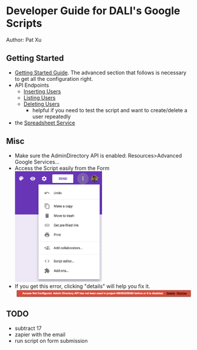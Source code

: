 # Developer Guide for DALI's Google Scripts
Author: Pat Xu

## Getting Started
- [Getting Started Guide](https://developers.google.com/apps-script/guides/services/). The advanced section that follows is necessary to get all the configuration right.
- API Endpoints
  - [Inserting Users](https://developers.google.com/admin-sdk/directory/v1/reference/users/insert)
  - [Listing Users](https://developers.google.com/admin-sdk/directory/v1/reference/users/list)
  - [Deleting Users](https://developers.google.com/admin-sdk/directory/v1/reference/users/delete)
    - helpful if you need to test the script and want to create/delete a user repeatedly
- the [Spreadsheet Service](https://developers.google.com/apps-script/reference/spreadsheet/)

## Misc
- Make sure the AdminDirectory API is enabled: Resources>Advanced Google Services...
- Access the Script easily from the Form
  <br>
  <img src="imgs/google_script_editor.png" height=300px>
- If you get this error, clicking "details" will help you fix it.
  <br>
  <img src="imgs/google_script_error.png" width=600px>


## TODO
- subtract 17
- zapier with the email
- run script on form submission
